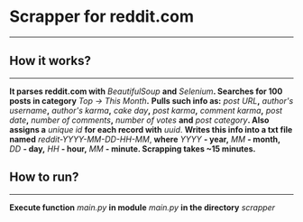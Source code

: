 # Scrapper for reddit.com

---
## How it works?

---
**It parses reddit.com with** _BeautifulSoup_ **and** _Selenium_**. Searches for 100 posts in category** _Top -> This 
Month_**.** **Pulls such info as:** _post URL_**,** _author's username_**,** _author's karma_**,** _cake day_**,**
_post karma_**,** _comment karma_**,** _post date_**,** _number of comments_**,** _number of votes_ **and** _post
category_**. Also assigns a** _unique id_ **for each record with** _uuid_. **Writes this info into a txt file named** 
_reddit-YYYY-MM-DD-HH-MM_, **where** _YYYY_ **- year,** _MM_ **- month,** _DD_ **- day,** _HH_ **- hour,** _MM_ **- 
minute. Scrapping takes ~15 minutes.**

## How to run?

___
**Execute function** _main.py_ **in module** _main.py_ **in the directory** _scrapper_

